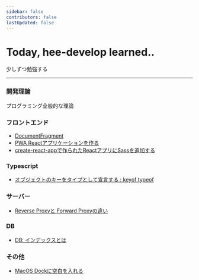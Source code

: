 ```yaml
---
sidebar: false
contributors: false
lastUpdated: false
---
```


# Today, hee-develop learned..

少しずつ勉強する

---

### 開発理論

プログラミング全般的な理論

<!-- - [DRY-KISS-YAGNI](./development-theory/dry-kiss-yagni.html)
- [덕 타이핑(Duck typing)](./development-theory/duck-typing.html)
- [함수형 프로그래밍](./development-theory/functional-programming.html)
- [동적 프로그래밍(DP)](./development-theory/dynamic-programming.html) -->

### フロントエンド
- [DocumentFragment](./frontend/document-fragment.html)
- [PWA Reactアプリケーションを作る](./frontend/create-react-app-with-pwa.html)
- [create-react-appで作られたReactアプリにSassを追加する](./frontend/add-sass-in-cra.html)
<!-- - [마이크로 프론트엔드](./frontend/micro-frontend.html)
- [프론트엔드 서버](./frontend/frontend-server.html) -->

<!-- ### Javascript -->
<!-- - [Javascript 다시 공부하기](./javascript/study-javascript.html)
- [전역 Error 캐치하기](./javascript/catch-global-error.html)
- [불변 객체](./javascript/immutable-object.html) -->

### Typescript
- [オブジェクトのキーをタイプとして宣言する : keyof typeof](./typescript/keyof-typeof.html)

### サーバー
<!-- - [마이크로서비스](./server/microservice.html)
- [도커](./server/docker.html) -->
- [Reverse Proxyと Forward Proxyの違い](./server/reverse-proxy-forward-proxy.html)

### DB
- [DB: インデックスとは](./database/database-index.html)

<!-- ### Git -->
<!-- - [Git 공부하기](./git/study-git.html)
- [Git reflog는 로컬 저장소의 변경 값을 저장하는 로그이다](./git/reflog-is-only-used-in-local-repo.html)
- [Git reset --hard를 쓸 땐 조심하자](./git/be-careful-when-using-hard-reset.html) -->

### その他
- [MacOS Dockに空白を入れる](./etc/add-space-in-macos-dock.html)
<!-- - [일본 IT업계에서 사용하는 단어 모음](./etc/engineering-words-in-japan.html) -->
